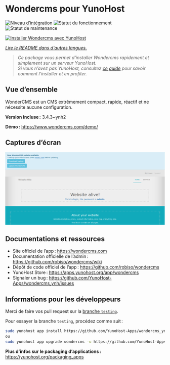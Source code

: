<!--
Nota bene : ce README est automatiquement généré par <https://github.com/YunoHost/apps/tree/master/tools/readme_generator>
Il NE doit PAS être modifié à la main.
-->

# Wondercms pour YunoHost

[![Niveau d’intégration](https://apps.yunohost.org/badge/integration/wondercms)](https://ci-apps.yunohost.org/ci/apps/wondercms/)
![Statut du fonctionnement](https://apps.yunohost.org/badge/state/wondercms)
![Statut de maintenance](https://apps.yunohost.org/badge/maintained/wondercms)

[![Installer Wondercms avec YunoHost](https://install-app.yunohost.org/install-with-yunohost.svg)](https://install-app.yunohost.org/?app=wondercms)

*[Lire le README dans d'autres langues.](./ALL_README.md)*

> *Ce package vous permet d’installer Wondercms rapidement et simplement sur un serveur YunoHost.*  
> *Si vous n’avez pas YunoHost, consultez [ce guide](https://yunohost.org/install) pour savoir comment l’installer et en profiter.*

## Vue d’ensemble

WonderCMS est un CMS extrêmement compact, rapide, réactif et ne nécessite aucune configuration.

**Version incluse :** 3.4.3~ynh2

**Démo :** <https://www.wondercms.com/demo/>

## Captures d’écran

![Capture d’écran de Wondercms](./doc/screenshots/WonderCMS-update-screenshot.png)

## Documentations et ressources

- Site officiel de l’app : <https://wondercms.com>
- Documentation officielle de l’admin : <https://github.com/robiso/wondercms/wiki>
- Dépôt de code officiel de l’app : <https://github.com/robiso/wondercms>
- YunoHost Store : <https://apps.yunohost.org/app/wondercms>
- Signaler un bug : <https://github.com/YunoHost-Apps/wondercms_ynh/issues>

## Informations pour les développeurs

Merci de faire vos pull request sur la [branche `testing`](https://github.com/YunoHost-Apps/wondercms_ynh/tree/testing).

Pour essayer la branche `testing`, procédez comme suit :

```bash
sudo yunohost app install https://github.com/YunoHost-Apps/wondercms_ynh/tree/testing --debug
ou
sudo yunohost app upgrade wondercms -u https://github.com/YunoHost-Apps/wondercms_ynh/tree/testing --debug
```

**Plus d’infos sur le packaging d’applications :** <https://yunohost.org/packaging_apps>
